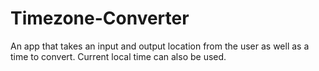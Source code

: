 # Timezone-Converter
An app that takes an input and output location from the user as well as a time to convert. Current local time can also be used.
